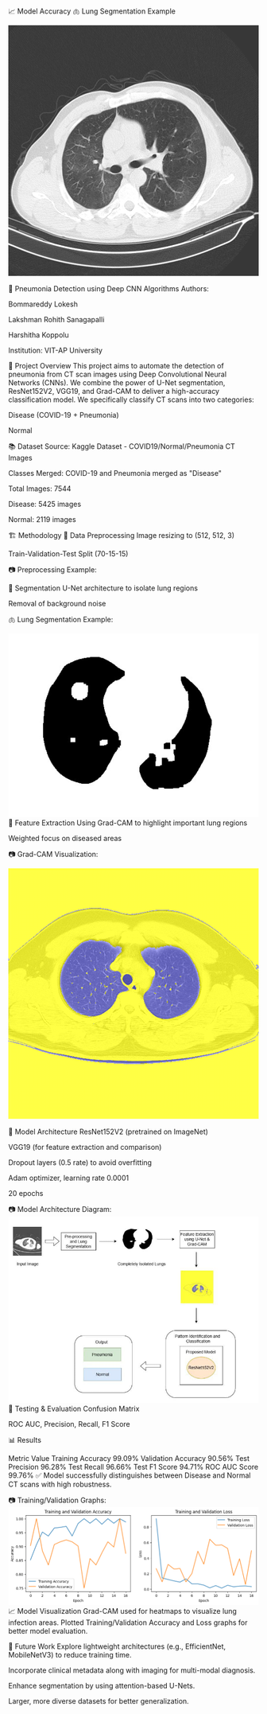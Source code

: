 📈 Model Accuracy
🫁 Lung Segmentation Example



![SAMPLE IMAGE](IMAGES/PNEUMONIA_ORIGINAL.png)

📄 Pneumonia Detection using Deep CNN Algorithms
Authors:

Bommareddy Lokesh

Lakshman Rohith Sanagapalli

Harshitha Koppolu

Institution: VIT-AP University

🏥 Project Overview
This project aims to automate the detection of pneumonia from CT scan images using Deep Convolutional Neural Networks (CNNs).
We combine the power of U-Net segmentation, ResNet152V2, VGG19, and Grad-CAM to deliver a high-accuracy classification model.
We specifically classify CT scans into two categories:

Disease (COVID-19 + Pneumonia)

Normal

📚 Dataset
Source: Kaggle Dataset - COVID19/Normal/Pneumonia CT Images

Classes Merged: COVID-19 and Pneumonia merged as "Disease"

Total Images: 7544

Disease: 5425 images

Normal: 2119 images

🏗️ Methodology
🔹 Data Preprocessing
Image resizing to (512, 512, 3)

Train-Validation-Test Split (70-15-15)

📷 Preprocessing Example:

🔹 Segmentation
U-Net architecture to isolate lung regions

Removal of background noise

🫁 Lung Segmentation Example:

![Lung Segmentation](IMAGES/PREPROCESSING.jpg)
🔹 Feature Extraction
Using Grad-CAM to highlight important lung regions

Weighted focus on diseased areas

📷 Grad-CAM Visualization:


![Grad-CAM](IMAGES/GRADCAM.png)


🔹 Model Architecture
ResNet152V2 (pretrained on ImageNet)

VGG19 (for feature extraction and comparison)

Dropout layers (0.5 rate) to avoid overfitting

Adam optimizer, learning rate 0.0001

20 epochs




📷 Model Architecture Diagram:
![Model Architecture](IMAGES/ARCHITECTURE.jpg)
🔹 Testing & Evaluation
Confusion Matrix

ROC AUC, Precision, Recall, F1 Score

📊 Results

Metric	Value
Training Accuracy	99.09%
Validation Accuracy	90.56%
Test Precision	96.28%
Test Recall	96.66%
Test F1 Score	94.71%
ROC AUC Score	99.76%
✅ Model successfully distinguishes between Disease and Normal CT scans with high robustness.

📷 Training/Validation Graphs:
![Training&Validation](IMAGES/OUTPUT_GRAPHS.png)
📈 Model Visualization
Grad-CAM used for heatmaps to visualize lung infection areas.
Plotted Training/Validation Accuracy and Loss graphs for better model evaluation.

📌 Future Work
Explore lightweight architectures (e.g., EfficientNet, MobileNetV3) to reduce training time.

Incorporate clinical metadata along with imaging for multi-modal diagnosis.

Enhance segmentation by using attention-based U-Nets.

Larger, more diverse datasets for better generalization.
